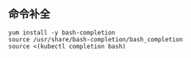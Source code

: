 <!-- toc -->
## 命令补全
```
yum install -y bash-completion
source /usr/share/bash-completion/bash_completion
source <(kubectl completion bash)
```

###
